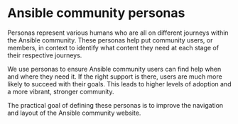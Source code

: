 # Ansible community personas

Personas represent various humans who are all on different journeys within the Ansible community. These personas help put community users, or members, in context to identify what content they need at each stage of their respective journeys.

We use personas to ensure Ansible community users can find help when and where they need it. If the right support is there, users are much more likely to succeed with their goals. This leads to higher levels of adoption and a more vibrant, stronger community.

The practical goal of defining these personas is to improve the navigation and layout of the Ansible community website.